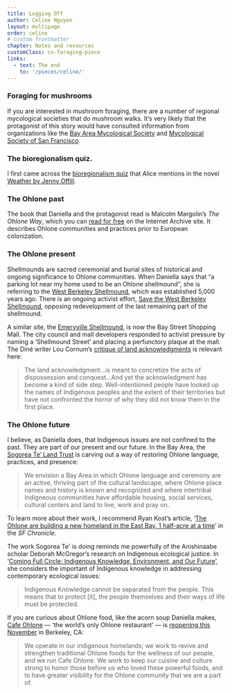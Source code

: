 ```yaml
---
title: Logging Off
author: Celine Nguyen
layout: multipage
order: celine
# custom frontmatter
chapter: Notes and resources
customClass: cn-foraging-piece
links:
  - text: The end
    to: '/pieces/celine/'
---
```


### Foraging for mushrooms

If you are interested in mushroom foraging, there are a number of regional mycological societies that do mushroom walks. It’s very likely that the protagonist of this story would have consulted information from organizations like the [Bay Area Mycological Society](http://bayareamushrooms.org/) and [Mycological Society of San Francisco](https://www.mssf.org/).

### The bioregionalism quiz.

I first came across the [bioregionalism quiz](https://dces.wisc.edu/wp-content/uploads/sites/128/2013/08/Where-You-At-Quiz.pdf) that Alice mentions in the novel [Weather by Jenny Offill](https://bookshop.org/books/weather-9780345806901/9780385351102).

### The Ohlone past

The book that Daniella and the protagonist read is Malcolm Margolin’s *The Ohlone Way*, which you can [read for free](https://archive.org/details/ohlonewayindianl00marg_0/mode/2up) on the Internet Archive site. It describes Ohlone communities and practices prior to European colonization.

### The Ohlone present

Shellmounds are sacred ceremonial and burial sites of historical and ongoing significance to Ohlone communities. When Daniella says that “a parking lot near my home used to be an Ohlone shellmound”, she is referring to the [West Berkeley Shellmound](https://www.earthisland.org/journal/index.php/articles/entry/paved-over-ohlone-shellmound-site-in-berkeley-listed-as-endangered-historic-place/), which was established 5,000 years ago. There is an ongoing activist effort, [Save the West Berkeley Shellmound](https://shellmound.org/), opposing redevelopment of the last remaining part of the shellmound.

A similar site, the [Emeryville Shellmound](https://en.wikipedia.org/wiki/Emeryville_Shellmound), is now the Bay Street Shopping Mall. The city council and mall developers responded to activist pressure by naming a ‘Shellmound Street’ and placing a perfunctory plaque at the mall. The Diné writer Lou Cornum’s [critique of land acknowledgments](https://thenewinquiry.com/burial-ground-acknowledgements/) is relevant here:

> The land acknowledgment…is meant to concretize the acts of dispossession and conquest…And yet the acknowledgment has become a kind of side step. Well-intentioned people have looked up the names of Indigenous peoples and the extent of their territories but have not confronted the horror of why they did not know them in the first place.

### The Ohlone future

I believe, as Daniella does, that Indigenous issues are not confined to the past. They are part of our present and our future. In the Bay Area, the [Sogorea Te’ Land Trust](https://sogoreate-landtrust.org/) is carving out a way of restoring Ohlone language, practices, and presence:

> We envision a Bay Area in which Ohlone language and ceremony are an active, thriving part of the cultural landscape, where Ohlone place names and history is known and recognized and where intertribal Indigneous communities have affordable housing, social services, cultural centers and land to live, work and pray on.

To learn more about their work, I recommend Ryan Kost’s article, ‘[The Ohlone are building a new homeland in the East Bay, 1 half-acre at a time](https://www.sfchronicle.com/culture/article/The-Ohlone-are-building-a-new-homeland-in-the-15866001.php)’ in the *SF Chronicle*.

The work Sogorea Te' is doing reminds me powerfully of the Anishinaabe scholar Deborah McGregor’s research on Indigenous ecological justice. In ‘[Coming Full Circle: Indigenous Knowledge, Environment, and Our Future](https://muse.jhu.edu/article/181500)’, she considers the important of Indigenous knowledge in addressing contemporary ecological issues:

> Indigenous Knowledge cannot be separated from the people. This means that to protect \[it\], the people themselves and their ways of life must be protected.

 If you are curious about Ohlone food, like the acorn soup Daniella makes, [Cafe Ohlone](https://www.makamham.com/cafeohlone) — ‘the world’s only Ohlone restaurant’ — is [reopening this November](https://www.kqed.org/arts/13899524/a-ohlone-restaurant-hearst-museum-berkeley-opening) in Berkeley, CA:

> We operate in our indigenous homelands; we work to revive and strengthen traditional Ohlone foods for the wellness of our people, and we run Cafe Ohlone. We work to keep our cuisine and culture strong to honor those before us who loved these powerful foods, and to have greater visibility for the Ohlone community that we are a part of.
